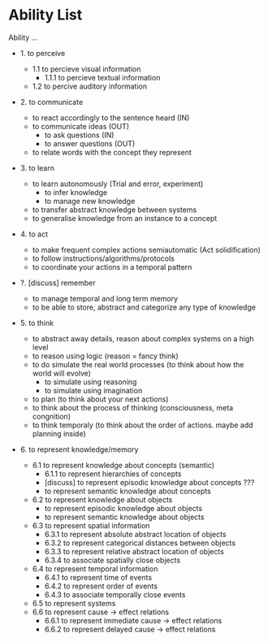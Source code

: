 <!-- 
When adding an ability, check if 
- it makes sense for a human, symbolic agent, and an LLM 
- a regular person would say that they have this ability if asked
- you are adding it in a correct place, make sure the children are extensions/specifications of the parent. Remember that this is not a tree of dependencies/components - don't add children abilties because they are required to do the parent ability. For example `ability to store produral knowledge` should not be under the `ability to act`, it is indeed required to act, but it's not an expansion of the `ability to act`.

tags:
- `explain` - please provide an example in the PR comment
- `invalid` - the entry is not formulated as an ability
- `remove` - the entry is not needed because it is invalid or unclear,it needs to be deleted or replaced

It's a good idea to reolve all the tags before merging a PR.
-->

# Ability List

Ability ...

- 1\. to perceive
  - 1.1 to percieve visual information
    - 1.1.1 to percieve textual information
  - 1.2 to percive auditory information

- 2\. to communicate
  - to react accordingly to the sentence heard (IN)
    <!-- (This can be an instruction, a question, etc.) -->
  - to communicate ideas (OUT)
    - to ask questions (IN)
    - to answer questions (OUT)
  - to relate words with the concept they represent
    <!-- This ability is crucial to truly understand any sentence -->

- 3\. to learn
  - to learn autonomously (Trial and error, experiment)
    - to infer knowledge
    - to manage new knowledge
  - to transfer abstract knowledge between systems
  - to generalise knowledge from an instance to a concept

- 4\. to act
  - to make frequent complex actions semiautomatic (Act solidification)
  - to follow instructions/algorithms/protocols
  - to coordinate your actions in a temporal pattern

- ?\. [discuss] remember
  - to manage temporal and long term memory
  - to be able to store, abstract and categorize any type of knowledge

- 5\. to think
  - to abstract away details, reason about complex systems on a high level
  <!-- - to make decisions -->
  - to reason using logic (reason = fancy think)
  - to do simulate the real world processes (to think about how the world will evolve)
    - to simulate using reasoning
    - to simulate using imagination
  - to plan (to think about your next actions)
  - to think about the process of thinking (consciousness, meta congnition)
  - to think temporaly (to think about the order of actions. maybe add planning inside)

- 6\. to represent knowledge/memory
  - 6.1 to represent knowledge about concepts (semantic)
    - 6.1.1 to represent hierarchies of concepts
    - [discuss] to represent episodic knowledge about concepts ???
    - to represent semantic knowledge about concepts
  - 6.2 to represent knowledge about objects
    - to represent episodic knowledge about objects
    - to represent semantic knowledge about objects
  - 6.3 to represent spatial information
    - 6.3.1 to represent absolute abstract location of objects
    - 6.3.2 to represent categorical distances between objects
    - 6.3.3 to represent relative abstract location of objects
    - 6.3.4 to associate spatially close objects
  - 6.4 to represent temporal information
    - 6.4.1 to represent time of events
    - 6.4.2 to represent order of events
    - 6.4.3 to associate temporally close events
  - 6.5 to represent systems
  - 6.6 to represent cause -> effect relations
    - 6.6.1 to represent immediate cause -> effect relations
    - 6.6.2 to represent delayed cause -> effect relations
